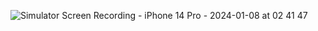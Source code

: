 ![Simulator Screen Recording - iPhone 14 Pro - 2024-01-08 at 02 41 47](https://github.com/itzyashh/todolist/assets/82391577/e071c36c-defd-4b76-a280-a36881b75dbe)
